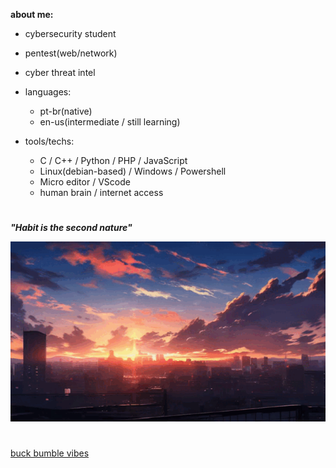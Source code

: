**about me:**
  
  - cybersecurity student
  - pentest(web/network)
  - cyber threat intel
    
- languages:
  
    - pt-br(native)
    - en-us(intermediate / still learning)

- tools/techs:
  
  - C / C++ / Python / PHP / JavaScript
  - Linux(debian-based) / Windows / Powershell
  - Micro editor / VScode 
  - human brain / internet access 



#

***"Habit is the second nature"***

![sunset](sunset.gif)



#

[buck bumble vibes](https://www.youtube.com/watch?v=tqU3tsZ-Grk&list=PLZfsi4swxKOKy5nClqWdCKIBGCV1lmqwP)


